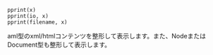 ```
pprint(x)
pprint(io, x)
pprint(filename, x)
```

aml型のxml/htmlコンテンツを整形して表示します。また、NodeまたはDocument型も整形して表示します。
